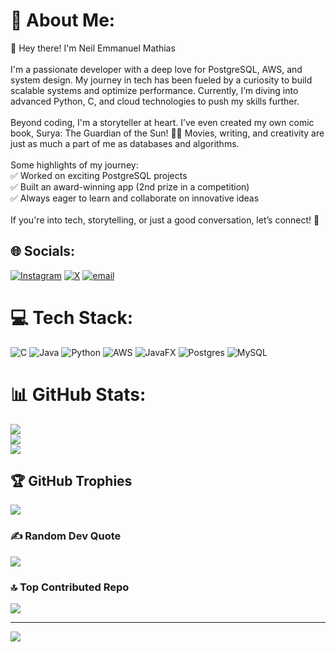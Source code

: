 # 💫 About Me:
👋 Hey there! I'm Neil Emmanuel Mathias<br><br>I'm a passionate developer with a deep love for PostgreSQL, AWS, and system design. My journey in tech has been fueled by a curiosity to build scalable systems and optimize performance. Currently, I’m diving into advanced Python, C, and cloud technologies to push my skills further.<br><br>Beyond coding, I'm a storyteller at heart. I’ve even created my own comic book, Surya: The Guardian of the Sun! 🎨✨ Movies, writing, and creativity are just as much a part of me as databases and algorithms.<br><br>Some highlights of my journey:<br>✅ Worked on exciting PostgreSQL projects<br>✅ Built an award-winning app (2nd prize in a competition)<br>✅ Always eager to learn and collaborate on innovative ideas<br><br>If you're into tech, storytelling, or just a good conversation, let’s connect! 🚀


## 🌐 Socials:
[![Instagram](https://img.shields.io/badge/Instagram-%23E4405F.svg?logo=Instagram&logoColor=white)](https://instagram.com/_.n_.e_.i_.l_) [![X](https://img.shields.io/badge/X-black.svg?logo=X&logoColor=white)](https://x.com/neil75688278) [![email](https://img.shields.io/badge/Email-D14836?logo=gmail&logoColor=white)](mailto:mathiasneilemmanuel@gmail.com) 

# 💻 Tech Stack:
![C](https://img.shields.io/badge/c-%2300599C.svg?style=for-the-badge&logo=c&logoColor=white) ![Java](https://img.shields.io/badge/java-%23ED8B00.svg?style=for-the-badge&logo=openjdk&logoColor=white) ![Python](https://img.shields.io/badge/python-3670A0?style=for-the-badge&logo=python&logoColor=ffdd54) ![AWS](https://img.shields.io/badge/AWS-%23FF9900.svg?style=for-the-badge&logo=amazon-aws&logoColor=white) ![JavaFX](https://img.shields.io/badge/javafx-%23FF0000.svg?style=for-the-badge&logo=javafx&logoColor=white) ![Postgres](https://img.shields.io/badge/postgres-%23316192.svg?style=for-the-badge&logo=postgresql&logoColor=white) ![MySQL](https://img.shields.io/badge/mysql-4479A1.svg?style=for-the-badge&logo=mysql&logoColor=white)
# 📊 GitHub Stats:
![](https://github-readme-stats.vercel.app/api?username=Neil2813&theme=dark&hide_border=false&include_all_commits=false&count_private=false)<br/>
![](https://nirzak-streak-stats.vercel.app/?user=Neil2813&theme=dark&hide_border=false)<br/>
![](https://github-readme-stats.vercel.app/api/top-langs/?username=Neil2813&theme=dark&hide_border=false&include_all_commits=false&count_private=false&layout=compact)

## 🏆 GitHub Trophies
![](https://github-profile-trophy.vercel.app/?username=Neil2813&theme=radical&no-frame=false&no-bg=true&margin-w=4)

### ✍️ Random Dev Quote
![](https://quotes-github-readme.vercel.app/api?type=horizontal&theme=radical)

### 🔝 Top Contributed Repo
![](https://github-contributor-stats.vercel.app/api?username=Neil2813&limit=5&theme=gotham&combine_all_yearly_contributions=true)

---
[![](https://visitcount.itsvg.in/api?id=Neil2813&icon=0&color=0)](https://visitcount.itsvg.in)

<!-- Proudly created with GPRM ( https://gprm.itsvg.in ) -->

